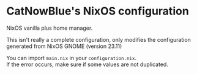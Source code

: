 # CatNowBlue's NixOS configuration

NixOS vanilla plus home manager.

This isn't really a complete configuration, only modifies the configuration generated from NixOS GNOME (version 23.11)

You can import `main.nix` in your `configuration.nix`.<br>
If the error occurs, make sure if some values are not duplicated.